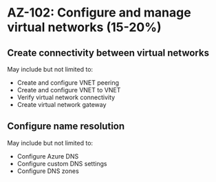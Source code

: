 # AZ-102: Configure and manage virtual networks (15-20%)
## Create connectivity between virtual networks
May include but not limited to:
* Create and configure VNET peering
* Create and configure VNET to VNET
* Verify virtual network connectivity
* Create virtual network gateway

## Configure name resolution
May include but not limited to:
* Configure Azure DNS
* Configure custom DNS settings
* Configure DNS zones